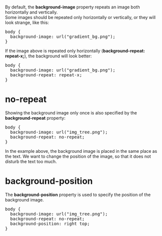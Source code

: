 By default, the <b>background-image</b> property repeats an image both horizontally and vertically.
<br>
Some images should be repeated only horizontally or vertically, or they will look strange, like this:
<pre>
body {
  background-image: url("gradient_bg.png");
}
</pre>
If the image above is repeated only horizontally (<b>background-repeat: repeat-x;</b>), the background will look better:
<pre>
body {
  background-image: url("gradient_bg.png");
  background-repeat: repeat-x;
}
</pre>
<h1>no-repeat</h1>
Showing the background image only once is also specified by the <b>background-repeat</b> property:
<pre>
body {
  background-image: url("img_tree.png");
  background-repeat: no-repeat;
}
</pre>
In the example above, the background image is placed in the same place as the text. We want to change the position of the image, so that it does not disturb the text too much.
<h1>background-position</h1>
The <b>background-position</b> property is used to specify the position of the background image.
<pre>
body {
  background-image: url("img_tree.png");
  background-repeat: no-repeat;
  background-position: right top;
}
</pre>
